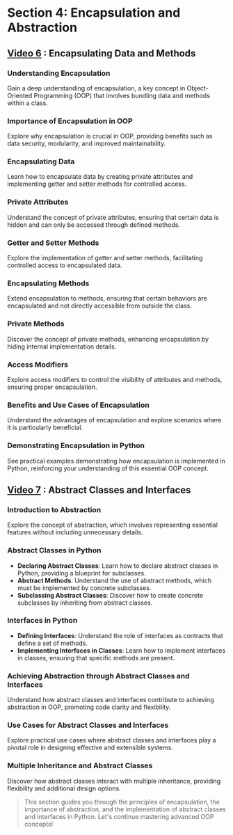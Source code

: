 # Section 4: Encapsulation and Abstraction

## [Video 6](#) : Encapsulating Data and Methods

### Understanding Encapsulation
Gain a deep understanding of encapsulation, a key concept in Object-Oriented Programming (OOP) that involves bundling data and methods within a class.

### Importance of Encapsulation in OOP
Explore why encapsulation is crucial in OOP, providing benefits such as data security, modularity, and improved maintainability.

### Encapsulating Data
Learn how to encapsulate data by creating private attributes and implementing getter and setter methods for controlled access.

### Private Attributes
Understand the concept of private attributes, ensuring that certain data is hidden and can only be accessed through defined methods.

### Getter and Setter Methods
Explore the implementation of getter and setter methods, facilitating controlled access to encapsulated data.

### Encapsulating Methods
Extend encapsulation to methods, ensuring that certain behaviors are encapsulated and not directly accessible from outside the class.

### Private Methods
Discover the concept of private methods, enhancing encapsulation by hiding internal implementation details.

### Access Modifiers
Explore access modifiers to control the visibility of attributes and methods, ensuring proper encapsulation.

### Benefits and Use Cases of Encapsulation
Understand the advantages of encapsulation and explore scenarios where it is particularly beneficial.

### Demonstrating Encapsulation in Python
See practical examples demonstrating how encapsulation is implemented in Python, reinforcing your understanding of this essential OOP concept.

## [Video 7](#) : Abstract Classes and Interfaces

### Introduction to Abstraction
Explore the concept of abstraction, which involves representing essential features without including unnecessary details.

### Abstract Classes in Python
- **Declaring Abstract Classes**: Learn how to declare abstract classes in Python, providing a blueprint for subclasses.
- **Abstract Methods**: Understand the use of abstract methods, which must be implemented by concrete subclasses.
- **Subclassing Abstract Classes**: Discover how to create concrete subclasses by inheriting from abstract classes.

### Interfaces in Python
- **Defining Interfaces**: Understand the role of interfaces as contracts that define a set of methods.
- **Implementing Interfaces in Classes**: Learn how to implement interfaces in classes, ensuring that specific methods are present.

### Achieving Abstraction through Abstract Classes and Interfaces
Understand how abstract classes and interfaces contribute to achieving abstraction in OOP, promoting code clarity and flexibility.

### Use Cases for Abstract Classes and Interfaces
Explore practical use cases where abstract classes and interfaces play a pivotal role in designing effective and extensible systems.

### Multiple Inheritance and Abstract Classes
Discover how abstract classes interact with multiple inheritance, providing flexibility and additional design options.

> This section guides you through the principles of encapsulation, the importance of abstraction, and the implementation of abstract classes and interfaces in Python. Let's continue mastering advanced OOP concepts!